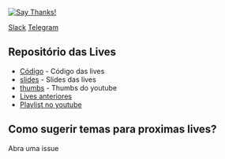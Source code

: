 [![Say Thanks!](https://img.shields.io/badge/Say%20Thanks-!-1EAEDB.svg)](https://saythanks.io/to/z4r4tu5tr4)

[Slack](https://join.slack.com/t/livedepython/shared_invite/enQtMjY0OTYyNjcwMjEyLTUyZDAyZDJmMmI3ZjVjY2Q5ZWNmN2NmMzQwZDFmYzZjMjFjYzA2ZGE0ODUwYmJlZDc5ZmMzZWU2NDhiNmM4NzQ)
[Telegram](https://t.me/joinchat/AAAAAEQeHVfP5DcUlMNM-A)

## Repositório das Lives
- [Código](./codigo) - Código das lives
- [slides](./slides) - Slides das lives
- [thumbs](./thumbs) - Thumbs do youtube
- [Lives anteriores](./codigo/README.md)
- [Playlist no youtube](https://www.youtube.com/playlist?list=PLOQgLBuj2-3K1hb7XgkGPb4S9YNIeHsPk)

## Como sugerir temas para proximas lives?

Abra uma issue
